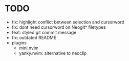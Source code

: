 # TODO

- fix: highlight conflict between selection and cursorword
- fix: dont need cursorword on Neogit\* filetypes
- feat: styled git commit message
- fix: outdated README
- plugins
  - mini.nvim
  - yanky.nvim: alternative to neoclip
